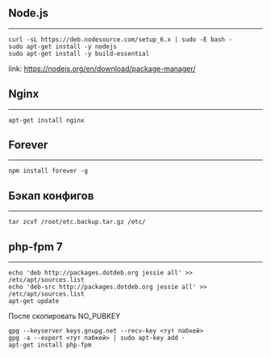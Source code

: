 ## Node.js

---
```
curl -sL https://deb.nodesource.com/setup_6.x | sudo -E bash -
sudo apt-get install -y nodejs
sudo apt-get install -y build-essential
```

link: https://nodejs.org/en/download/package-manager/


## Nginx

---
```
apt-get install nginx
```

## Forever

---
```
npm install forever -g
```

## Бэкап конфигов

---
```
tar zcvf /root/etc.backup.tar.gz /etc/
```

## php-fpm 7

---
```
echo 'deb http://packages.dotdeb.org jessie all' >> /etc/apt/sources.list
echo 'deb-src http://packages.dotdeb.org jessie all' >> /etc/apt/sources.list
apt-get update
```
После скопировать NO_PUBKEY
```
gpg --keyserver keys.gnupg.net --recv-key <тут пабкей>
gpg -a --export <тут пабкей> | sudo apt-key add -
apt-get install php-fpm
```
